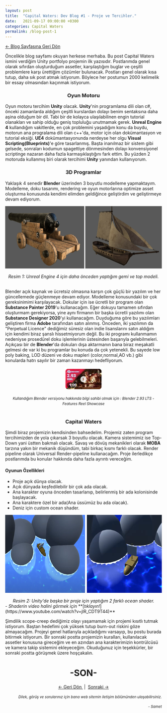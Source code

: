 ```yaml
---
layout: post
title:  "Capital Waters: Dev Blog #1 - Proje ve Tercihler."
date:   2021-09-17 09:00:00 +0300
categories: Capital Waters
permalink: /blog-post-1
---
```

<p align = "left">
<a href="/Blog.html"> <- Blog Sayfasına Geri Dön </a>
</p>

Öncelikle blog sayfamı okuyan herkese merhaba. Bu post Capital Waters ismini verdiğim Unity portfolyo projemin ilk yazısıdır. Postlarımda genel olarak sıfırdan oluşturduğum assetler, karşılaştığım buglar ve çeşitli problemlere karşı ürettiğim çözümler bulunacak. Postları genel olarak kısa tutup, daha sık post atmak istiyorum. Böylece her postumun 2000 kelimelik bir essay olmasından kaçınmak istiyorum.

<center><h3>Oyun Motoru</h3></center>

Oyun motoru tercihim **Unity** olacak. **Unity**'nin programlama dili olan c#, önceki zamanlarda aldığım çeşitli kurslardan dolayı benim sentaksına daha aşina olduğum bir dil. Tabi bir de kolayca ulaşılabilinen engin tutorial olanakları ve sahip olduğu geniş topluluğu unutmamak gerek. **Unreal Engine 4** kullandığım vakitlerde, en çok problemini yaşadığım konu da buydu, motorun ana progralama dili olan c++'da, motor için olan dokümantasyon ve tutorial eksiği. **UE4** dokümantasyonunda nerdeyse her olgu **Visual Scripting(Blueprints)**'e göre tasarlanmış. Başta inanılmaz bir sistem gibi gelsede, sonraları kodumun spagettiye dönmesinden dolayı konvensiyonel scriptinge nazaran daha fazla karmaşıklaştığını fark ettim. Bu yüzden 2 motoruda kullanmış biri olarak tercihimi **Unity** yanından kullanıyorum.

<center><h3>3D Programlar</h3></center>

Yaklaşık 4 senedir **Blender** üzerinden 3 boyutlu modelleme yapmaktayım. Modelleme, doku tasarımı, rendering ve oyun motorlarına optimize asset oluşturma konusunda kendimi elimden geldiğince geliştirdim ve geliştirmeye devam ediyorum.

<p align="center">
  <img width="600" height="200" src="/images/port-gemi-top.png">
</p>
<center><em>Resim 1: Unreal Engine 4 için daha önceden yaptığım gemi ve top modeli.</em></center>
&nbsp;

Blender açık kaynak ve ücretsiz olmasına karşın çok güçlü bir yazılım ve her güncellemede güçlenmeye devam ediyor. Modelleme konusundaki bir çok gereksinimimi karşılayacak. Dokular için ise ücretli bir program olan **Substance Painter 2019**'u kullanacağım. Eğer dokuyu tamamen sıfırdan oluşturmam gerekiyorsa, yine aynı firmanın bir başka ücretli yazılımı olan **Substance Designer 2020**'yi kullanacağım. Duyduğuma göre bu yazılımları geliştiren firma **Adobe** tarafından satın alınmış. Önceden, iki yazılımın da "Perpetual Licence" dediğimiz süresiz olan indie lisanslarını satın aldığım için kendimi biraz şanslı hissetmiyorum değil. Bu iki programı kullanmamın nedeniyse prosedürel doku işlemlerinin üstesinden başarıyla gelebilmeleri. Açıkçası bir de **Blender**'da dokuları dışa aktarmanın bana biraz meşakatli gelmesi de var ki bu programlar bu konuda da çok yetenekli. Bu sayede low poly baking, LOD düzeni ve doku mapleri (color,normal,AO vb.) gibi konularda hatrı sayılır bir zaman kazanmayı hedefliyorum.

[<center> <img src="/images/blender-features-reel-2.93.png"></center>](https://www.youtube.com/watch?v=fxNlpQYRz7s)
<center><em><small>Kullandığım Blender versiyonu hakkında bilgi sahibi olmak için : Blender 2.93 LTS - Features Reel Showcase</small></em></center>
&nbsp;
<center><h3>Capital Waters</h3></center>

Şimdi biraz projemizin kendisinden bahsedelim. Projemiz zaten program tercihimizden de yola çıkarsak 3 boyutlu olacak. Kamera sistemimiz ise Top-Down yani üstten bakmalı olacak. Savaş ve dövüş mekanikleri olarak **MOBA** tarzına yakın bir mekanik düşündüm, tabi birkaç kısmı farklı olacak. Render pipeline olarak Universal Render-pipeline kullanacağım. Proje ilerledikçe postlarımda bu konular hakkında daha fazla ayrıntı vereceğim.
&nbsp;
<h4>Oyunun Özellikleri</h4>

* Proje açık dünya olacak.
* Açık dünyada keşfedilebilir bir çok ada olacak.
* Ana karakter oyuna önceden tasarlanıp, belirlenmiş bir ada kolonisinde başlayacak.
* Ana karaktere özel bir ada(Ana üssümüz bu ada olacak).
* Deniz için custom ocean shader.
&nbsp;
<p align="center">
  <img width="600" height="250" src="/images/port-ocean-shader.png">
</p>
<center><em>Resim 2: Unity'de başka bir proje için yaptığım 2 farklı ocean shader.</em></center>
<em>- Shaderin video halini görmek için</em> **[<em>tıklayın!</em>](https://www.youtube.com/watch?v=jlR_CDT9T44)**
&nbsp;

Şimdilik scope-creep dediğimiz olayı yaşamamak için projemi kısıtlı tutmak istiyorum. Baştan hedefimi çok yüksek tutup burn-out riskini göze almayacağım. Projeyi genel hatlarıyla açıkladığımı varsayıp, bu postu burada bitirmek istiyorum. Bir sonraki postta projemizin kuralları, kullanılacak assetler konusuna gireceğim ve en azından ana karakterimizin kontrülcüsü ve kamera takip sistemini ekleyeceğim. Okuduğunuz için teşekkürler, bir sonraki postta görüşmek üzere hoşçakalın.
&nbsp;

<center><h1>-SON-</h1></center>

<p align = "center">
<a href="/Blog"> <- Geri Dön </a>
&nbsp;|&nbsp;
<a href="/blog-post-2">Sonraki -></a>
</p>
<p align = "right">
<em><small>Dilek, görüş ve sorularınız için bana web sitemin iletişim bölümünden ulaşabilirsiniz.</small></em>
</p>
<p align = "right">
<em><small>- Samet</small></em>
</p>
